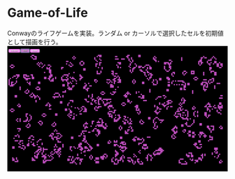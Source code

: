 # Game-of-Life
Conwayのライフゲームを実装。ランダム or カーソルで選択したセルを初期値として描画を行う。
<img src="https://github.com/TANEO-bio/Game-of-Life/blob/master/image.png" alt="image" title="Game of life">
